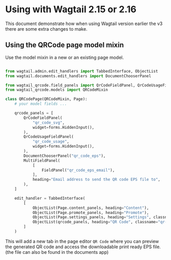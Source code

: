 # Using with Wagtail 2.15 or 2.16

This document demonstrate how when using Wagtail version earlier the v3 there are some extra changes to make.

## Using the QRCode page model mixin

Use the model mixin in a new or an existing page model.

```python

from wagtail.admin.edit_handlers import TabbedInterface, ObjectList
from wagtail.documents.edit_handlers import DocumentChooserPanel

from wagtail_qrcode.field_panels import QrCodeFieldPanel, QrCodeUsageFieldPanel
from wagtail_qrcode.models import QRCodeMixin

class QRCodePage(QRCodeMixin, Page):
    # your model fields ...

    qrcode_panels = [
        QrCodeFieldPanel(
            "qr_code_svg",
            widget=forms.HiddenInput(),
        ),
        QrCodeUsageFieldPanel(
            "qr_code_usage",
            widget=forms.HiddenInput(),
        ),
        DocumentChooserPanel("qr_code_eps"),
        MultiFieldPanel(
            [
                FieldPanel("qr_code_eps_email"),
            ],
            heading="Email address to send the QR code EPS file to",
        ),
    ]

    edit_handler = TabbedInterface(
        [
            ObjectList(Page.content_panels, heading="Content"),
            ObjectList(Page.promote_panels, heading="Promote"),
            ObjectList(Page.settings_panels, heading="Settings", classname="settings"),
            ObjectList(qrcode_panels, heading="QR Code", classname="qr-code"),
        ]
    )
```

This will add a new tab in the page editor `QR Code` where you can preview the generated QR code and access the downloadable print ready EPS file. (the file can also be found in the documents app)
